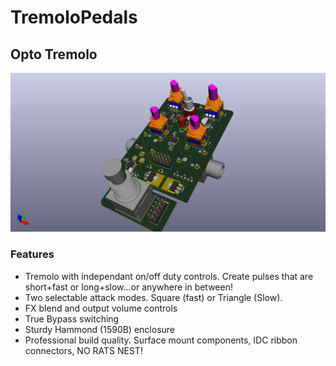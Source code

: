 # TremoloPedals

## Opto Tremolo

![](https://github.com/cracked-machine/TremoloPedals/blob/master/555PWMTremolo/docs/3D_TOP_WITHTHT.png)

### Features

- Tremolo with independant on/off duty controls. Create pulses that are short+fast or long+slow...or anywhere in between!
- Two selectable attack modes. Square (fast) or Triangle (Slow).
- FX blend and output volume controls  
- True Bypass switching
- Sturdy Hammond (1590B) enclosure
- Professional build quality. Surface mount components, IDC ribbon connectors, NO RATS NEST!
